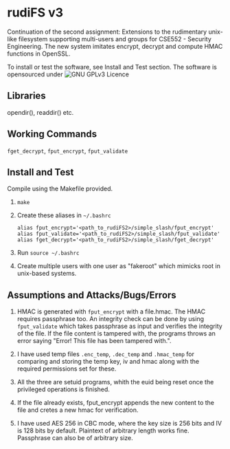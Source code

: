 # rudiFS v3

Continuation of the second assignment: Extensions to the rudimentary unix-like filesystem supporting multi-users and groups for CSE552 - Security Engineering. The new system imitates encrypt, decrypt and compute HMAC functions in OpenSSL.

To install or test the software, see Install and Test section. The software is opensourced under ![GNU GPLv3 Licence](LICENCE)


## Libraries
opendir(), readdir() etc.


## Working Commands
`fget_decrypt`, `fput_encrypt`, `fput_validate`


## Install and Test
Compile using the Makefile provided.

1. `make`

2. Create these aliases in `~/.bashrc`

	`alias fput_encrypt='<path_to_rudiFS2>/simple_slash/fput_encrypt'`
	`alias fput_validate='<path_to_rudiFS2>/simple_slash/fput_validate'`
	`alias fget_decrypt='<path_to_rudiFS2>/simple_slash/fget_decrypt'`

3. Run `source ~/.bashrc`

4. Create multiple users with one user as "fakeroot" which mimicks root in unix-based systems.

## Assumptions and Attacks/Bugs/Errors
1. HMAC is generated with `fput_encrypt` with a file.hmac. The HMAC requires passphrase too. An integrity check can be done by using `fput_validate` which takes passphrase as input and verifies the integrity of the file. If the file content is tampered with, the programs throws an error saying "Error! This file has been tampered with.".

2. I have used temp files `.enc_temp`, `.dec_temp` and `.hmac_temp` for comparing and storing the temp key, iv and hmac along with the required permissions set for these.

3. All the three are setuid programs, whith the euid being reset once the privileged operations is finished.

4. If the file already exists, fput_encrypt appends the new content to the file and cretes a new hmac for verification.

5. I have used AES 256 in CBC mode, where the key size is 256 bits and IV is 128 bits by default. Plaintext of arbitrary length works fine. Passphrase can also be of arbitrary size.